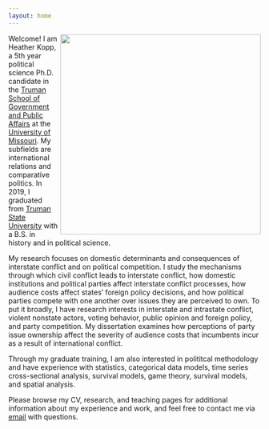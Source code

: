 ```yaml
---
layout: home
---
```

<img align="right" src="https://heatherkopp.github.io/files/kopp.jpg" height="400"/>

Welcome! I am Heather Kopp, a 5th year political science Ph.D. candidate in the [Truman School of Government and Public Affairs](https://www.truman.missouri.edu/) at the [University of Missouri](https://www.missouri.edu/). My subfields are international relations and comparative politics. In 2019, I graduated from [Truman State University](https://www.truman.edu/) with a B.S. in history and in political science.

My research focuses on domestic determinants and consequences of interstate conflict and on political competition. I study the mechanisms through which civil conflict leads to interstate conflict, how domestic institutions and political parties affect interstate conflict processes, how audience costs affect states’ foreign policy decisions, and how political parties compete with one another over issues they are perceived to own. To put it broadly, I have research interests in interstate and intrastate conflict, violent nonstate actors, voting behavior, public opinion and foreign policy, and party competition. My dissertation examines how perceptions of party issue ownership affect the severity of audience costs that incumbents incur as a result of international conflict.

Through my graduate training, I am also interested in polititcal methodology and have experience with statistics, categorical data models, time series cross-sectional analysis, survival models, game theory, survival models, and spatial analysis. 

Please browse my CV, research, and teaching pages for additional information about my experience and work, and feel free to contact me via [email](mailto:hmk439@mail.missouri.edu) with questions.
